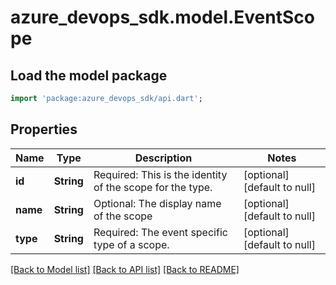 # azure_devops_sdk.model.EventScope

## Load the model package
```dart
import 'package:azure_devops_sdk/api.dart';
```

## Properties
Name | Type | Description | Notes
------------ | ------------- | ------------- | -------------
**id** | **String** | Required: This is the identity of the scope for the type. | [optional] [default to null]
**name** | **String** | Optional: The display name of the scope | [optional] [default to null]
**type** | **String** | Required: The event specific type of a scope. | [optional] [default to null]

[[Back to Model list]](../README.md#documentation-for-models) [[Back to API list]](../README.md#documentation-for-api-endpoints) [[Back to README]](../README.md)


